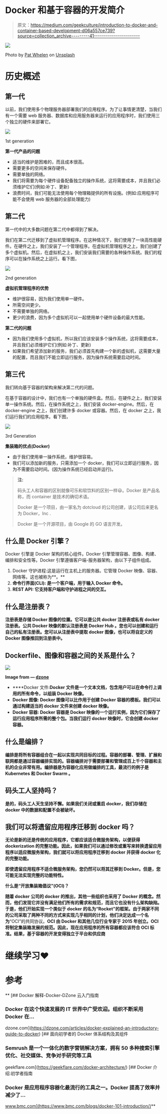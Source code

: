 # Docker 和基于容器的开发简介

> 原文：<https://medium.com/geekculture/introduction-to-docker-and-container-based-development-d06a557ce739?source=collection_archive---------41----------------------->

![](img/78baef6a211344ba7d9a20dc105b4cb3.png)

Photo by [Pat Whelen](https://unsplash.com/@patwhelen?utm_source=medium&utm_medium=referral) on [Unsplash](https://unsplash.com?utm_source=medium&utm_medium=referral)

# 历史概述

## 第一代

以前，我们使用多个物理服务器部署我们的应用程序。为了让事情更清楚，当我们有一个需要 web 服务器、数据库和应用服务器来运行的应用程序时，我们使用三个独立的硬件来部署它。

![](img/4c3e6ac669166664cf016772e2b009cd.png)

1st generation

**第一代产品的问题**

*   适当的维护是困难的，而且成本很高。
*   需要更多的空间来保存硬件。
*   需要单独的网络。
*   我们将需要为每个硬件设备配备独立的操作系统，这将需要成本，并且我们必须维护它们(例如:补丁、更新)
*   浪费时间，我们可能无法使用每个物理箱提供的所有设施。(例如:应用程序可能不会使用 web 服务器的全部处理能力)

## 第二代

第一代中的大多数问题在第二代中都得到了解决。

我们在第二代迁移到了虚拟机管理程序。在这种情况下，我们使用了一块高性能硬件。在硬件之上，我们安装了一个管理程序。在虚拟机管理程序之上，我们创建了多个虚拟机。然后，在虚拟机之上，我们安装我们需要的各种操作系统。我们的程序可以在操作系统之上运行。看下图，

![](img/920224846d64a993507b9a9b2301e0ff.png)

2nd generation

**虚拟机管理程序的优势**

*   维护很容易，因为我们使用单一硬件。
*   所需空间更少。
*   不需要单独的网络。
*   更少的浪费，因为多个虚拟机可以一起使用单个硬件设备的最大性能。

**第二代的问题**

*   因为我们使用多个虚拟机，所以我们应该安装多个操作系统，这将需要成本，并且我们必须维护它们(例如:补丁、更新)
*   如果我们希望添加新的服务，我们必须首先构建一个新的虚拟机，这需要大量的配置，而且我们不能立即运行服务，因为操作系统需要启动时间。

## 第三代

我们转向基于容器的架构来解决第二代的问题。

在基于容器的设计中，我们也有一个单独的硬件盒。然后，在硬件之上，我们安装单一操作系统。然后，在操作系统之上，我们安装 docker-engine。然后，在 docker-engine 之上，我们创建许多 docker 或容器。然后，在 docker 之上，我们运行我们的应用程序。看下图，

![](img/b40025d595d783b1ddaf47372bed16f1.png)

3rd Generation

**集装箱的优点(Docker)**

*   由于我们使用单一操作系统，维护很容易。
*   我们可以添加新的服务，只需添加一个 docker，我们可以立即运行服务，因为不需要启动时间。(因为操作系统已经启动并运行)。

> **注:**
> 
> 码头工人和容器的区别就像可乐和软饮料的区别一样😃。Docker 是产品名称，而 container 是技术的确切术语。
> 
> Docker 是一个项目，由一家名为 dotcloud 的公司创建，该公司后来更名为 Docker，Inc .
> 
> Docker 是一个开源项目，由 Google 的 GO 语言开发。

## 什么是 Docker 引擎？

Docker 引擎是 Docker 架构的核心组件。Docker 引擎管理容器、图像、构建、编排和安全性等。Docker 引擎遵循客户端-服务器架构，由以下子组件组成。

1.  Docker 守护进程:这是运行在主机上的服务器。它管理 Docker 映像、容器、网络等。这也被称为**。**
2.  ****命令行界面(CLI):** 是一个客户端，用于输入 Docker 命令。**
3.  **REST API: 它支持客户端和守护进程之间的交互。**

## **什么是注册表？**

**注册表是存储 Docker 图像的位置。它可以是公共 docker 注册表或私有 docker 注册表。公共 Docker 映像的默认注册表是 **Docker Hub** 。您也可以创建和运行自己的私有注册表。您可以从注册表中提取 docker 图像，也可以将自定义的 Docker 图像推回到注册表中。**

## **Dockerfile、图像和容器之间的关系是什么？**

**![](img/91bca505c2365c30f5a8888e93480488.png)**

**Image from — [dzone](https://dzone.com/articles/docker-explained-an-introductory-guide-to-docker)**

*   ****Docker 文件:**Docker 文件是一个文本文档，包含用户可以在命令行上调用的所有命令，以组装 Docker 映像。**
*   ****Docker 图像:** Docker 图像可以比作用于创建 Docker 容器的模板。我们可以通过构建适当的 docker 文件来创建 docker 映像。**
*   ****Docker 容器:** Docker 容器是 Docker 映像的一个运行实例，因为它们保存了运行应用程序所需的整个包。当我们运行 docker 映像时，它会创建 docker 容器。**

## **什么是编排？**

**编排是将所有容器组合在一起以实现共同目标的过程。容器的部署、管理、扩展和联网都是通过容器编排实现的。容器编排对于需要部署和管理成百上千个容器和主机的企业非常有用。**编排器**是为容器化应用做编排的工具，最流行的例子是 **Kubernetes** 和 **Docker Swarm** 。**

## **码头工人坚持吗？**

**是的，码头工人天生坚持不懈。如果我们关闭或重启 docker，我们存储在 docker 中的数据和配置不会被破坏。**

## **我们可以将遗留应用程序迁移到 docker 吗？**

**无论是新的还是传统的应用程序，它都应该适合微服务架构，以便获得 dockerization 的完整功能。因此，如果我们可以通过修改或重写来转换遗留应用程序以适应微服务架构，我们就可以将应用程序迁移到 docker 并获得 docker 化的完整功能。**

**即使遗留应用程序不适合微服务架构，您仍然可以将其迁移到 Docker。但是，您可能无法实现完整的功能特性。**

**什么是“开放集装箱倡议”(OCI)？**

**随着 docker 公司的 docker 的推出，其他一些组织也采用了 Docker 的概念。然而，他们发现它并没有满足他们所有的需求和规范，而且它也没有什么架构缺陷。于是，他们开始实现一个类似于 docker 的名为“Rocket”的框架。由于两家不同的公司采取了两种不同的方式来实现几乎相同的计划，他们决定达成一个名为**“OCI”的共同协议。**OCI 由 Docker 和其他几位行业专家于 2015 年创立。OCI 将制定集装箱发展的规范。因此，现在应用程序的所有容器都应该符合 OCI 标准。结果，基于容器的开发变得独立于平台和供应商**

# **继续学习❤️**

# **参考**

**[](https://dzone.com/articles/docker-explained-an-introductory-guide-to-docker) [## Docker 解释-Docker-DZone 云入门指南

### Docker 在这个快速发展的 IT 世界中广受欢迎。组织不断采用 Docker 在…

dzone.com](https://dzone.com/articles/docker-explained-an-introductory-guide-to-docker) [](https://geekflare.com/docker-architecture/) [## 面向初学者的 Docker 体系结构及其组件

### Semrush 是一个一体化的数字营销解决方案，拥有 50 多种搜索引擎优化、社交媒体、竞争对手研究等工具

geekflare.com](https://geekflare.com/docker-architecture/) [](https://www.bmc.com/blogs/docker-101-introduction/) [## Docker 介绍:初学者指南

### Docker 是应用程序容器化最流行的工具之一。Docker 提高了效率并减少了…

www.bmc.com](https://www.bmc.com/blogs/docker-101-introduction/)**